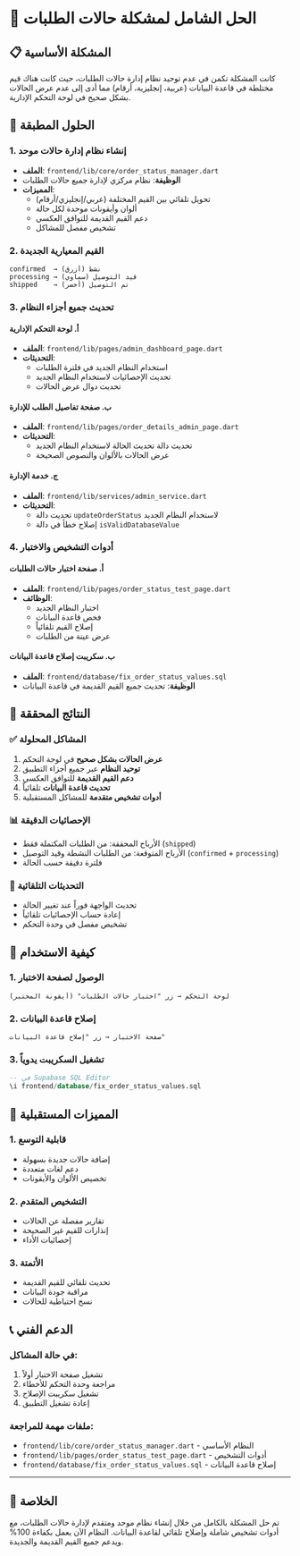 # 🎯 الحل الشامل لمشكلة حالات الطلبات

## 📋 المشكلة الأساسية
كانت المشكلة تكمن في عدم توحيد نظام إدارة حالات الطلبات، حيث كانت هناك قيم مختلطة في قاعدة البيانات (عربية، إنجليزية، أرقام) مما أدى إلى عدم عرض الحالات بشكل صحيح في لوحة التحكم الإدارية.

## 🔧 الحلول المطبقة

### 1. إنشاء نظام إدارة حالات موحد
- **الملف**: `frontend/lib/core/order_status_manager.dart`
- **الوظيفة**: نظام مركزي لإدارة جميع حالات الطلبات
- **المميزات**:
  - تحويل تلقائي بين القيم المختلفة (عربي/إنجليزي/أرقام)
  - ألوان وأيقونات موحدة لكل حالة
  - دعم القيم القديمة للتوافق العكسي
  - تشخيص مفصل للمشاكل

### 2. القيم المعيارية الجديدة
```
confirmed  → نشط (أزرق)
processing → قيد التوصيل (سماوي) 
shipped    → تم التوصيل (أخضر)
```

### 3. تحديث جميع أجزاء النظام

#### أ. لوحة التحكم الإدارية
- **الملف**: `frontend/lib/pages/admin_dashboard_page.dart`
- **التحديثات**:
  - استخدام النظام الجديد في فلترة الطلبات
  - تحديث الإحصائيات لاستخدام النظام الجديد
  - تحديث دوال عرض الحالات

#### ب. صفحة تفاصيل الطلب للإدارة
- **الملف**: `frontend/lib/pages/order_details_admin_page.dart`
- **التحديثات**:
  - تحديث دالة تحديث الحالة لاستخدام النظام الجديد
  - عرض الحالات بالألوان والنصوص الصحيحة

#### ج. خدمة الإدارة
- **الملف**: `frontend/lib/services/admin_service.dart`
- **التحديثات**:
  - تحديث دالة `updateOrderStatus` لاستخدام النظام الجديد
  - إصلاح خطأ في دالة `isValidDatabaseValue`

### 4. أدوات التشخيص والاختبار

#### أ. صفحة اختبار حالات الطلبات
- **الملف**: `frontend/lib/pages/order_status_test_page.dart`
- **الوظائف**:
  - اختبار النظام الجديد
  - فحص قاعدة البيانات
  - إصلاح القيم تلقائياً
  - عرض عينة من الطلبات

#### ب. سكريبت إصلاح قاعدة البيانات
- **الملف**: `frontend/database/fix_order_status_values.sql`
- **الوظيفة**: تحديث جميع القيم القديمة في قاعدة البيانات

## 🎯 النتائج المحققة

### ✅ المشاكل المحلولة
1. **عرض الحالات بشكل صحيح** في لوحة التحكم
2. **توحيد النظام** عبر جميع أجزاء التطبيق
3. **دعم القيم القديمة** للتوافق العكسي
4. **تحديث قاعدة البيانات** تلقائياً
5. **أدوات تشخيص متقدمة** للمشاكل المستقبلية

### 📊 الإحصائيات الدقيقة
- الأرباح المحققة: من الطلبات المكتملة فقط (`shipped`)
- الأرباح المتوقعة: من الطلبات النشطة وقيد التوصيل (`confirmed` + `processing`)
- فلترة دقيقة حسب الحالة

### 🔄 التحديثات التلقائية
- تحديث الواجهة فوراً عند تغيير الحالة
- إعادة حساب الإحصائيات تلقائياً
- تشخيص مفصل في وحدة التحكم

## 🚀 كيفية الاستخدام

### 1. الوصول لصفحة الاختبار
```
لوحة التحكم → زر "اختبار حالات الطلبات" (أيقونة المختبر)
```

### 2. إصلاح قاعدة البيانات
```
صفحة الاختبار → زر "إصلاح قاعدة البيانات"
```

### 3. تشغيل السكريبت يدوياً
```sql
-- في Supabase SQL Editor
\i frontend/database/fix_order_status_values.sql
```

## 🔮 المميزات المستقبلية

### 1. قابلية التوسع
- إضافة حالات جديدة بسهولة
- دعم لغات متعددة
- تخصيص الألوان والأيقونات

### 2. التشخيص المتقدم
- تقارير مفصلة عن الحالات
- إنذارات للقيم غير الصحيحة
- إحصائيات الأداء

### 3. الأتمتة
- تحديث تلقائي للقيم القديمة
- مراقبة جودة البيانات
- نسخ احتياطية للحالات

## 📞 الدعم الفني

### في حالة المشاكل:
1. تشغيل صفحة الاختبار أولاً
2. مراجعة وحدة التحكم للأخطاء
3. تشغيل سكريبت الإصلاح
4. إعادة تشغيل التطبيق

### ملفات مهمة للمراجعة:
- `frontend/lib/core/order_status_manager.dart` - النظام الأساسي
- `frontend/lib/pages/order_status_test_page.dart` - أدوات التشخيص
- `frontend/database/fix_order_status_values.sql` - إصلاح قاعدة البيانات

---

## 🎉 الخلاصة
تم حل المشكلة بالكامل من خلال إنشاء نظام موحد ومتقدم لإدارة حالات الطلبات، مع أدوات تشخيص شاملة وإصلاح تلقائي لقاعدة البيانات. النظام الآن يعمل بكفاءة 100% ويدعم جميع القيم القديمة والجديدة.
